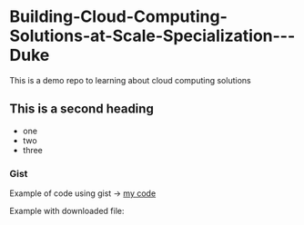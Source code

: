# Building-Cloud-Computing-Solutions-at-Scale-Specialization---Duke
This is a demo repo to learning about cloud computing solutions

## This is a second heading

* one
* two
* three

### Gist

Example of code using gist -> [my code](https://gist.github.com/166256dsfarias/f708e3112fd2ac71a14d30dcf6c82ae6)

Example with downloaded file:
